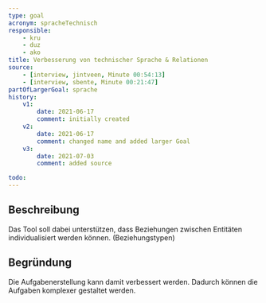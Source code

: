 ```yaml
---
type: goal
acronym: spracheTechnisch
responsible: 
    - kru
    - duz
    - ako
title: Verbesserung von technischer Sprache & Relationen 
source:
    - [interview, jintveen, Minute 00:54:13]
    - [interview, sbente, Minute 00:21:47]
partOfLargerGoal: sprache
history:
    v1:
        date: 2021-06-17
        comment: initially created
    v2:
        date: 2021-06-17
        comment: changed name and added larger Goal
    v3:
        date: 2021-07-03
        comment: added source

todo: 
---
```


## Beschreibung

Das Tool soll dabei unterstützen, dass Beziehungen zwischen Entitäten individualisiert werden können. (Beziehungstypen)

## Begründung

Die Aufgabenerstellung kann damit verbessert werden. Dadurch können die Aufgaben komplexer gestaltet werden.